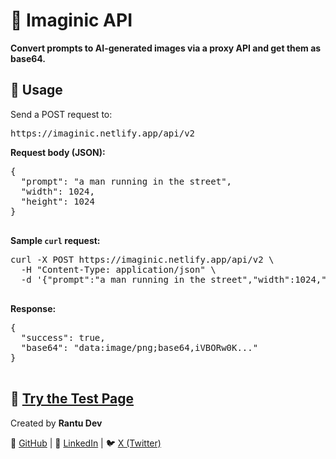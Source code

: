 
</head>
<body>
  <h1>🧠 Imaginic API</h1>
  <p><strong>Convert prompts to AI-generated images via a proxy API and get them as base64.</strong></p>

  <h2>🚀 Usage</h2>
  <p>Send a POST request to:</p>
  <pre>https://imaginic.netlify.app/api/v2</pre>

  <p><strong>Request body (JSON):</strong></p>
  <pre>
{
  "prompt": "a man running in the street",
  "width": 1024,
  "height": 1024
}
  </pre>

  <p><strong>Sample <code>curl</code> request:</strong></p>
  <pre>
curl -X POST https://imaginic.netlify.app/api/v2 \
  -H "Content-Type: application/json" \
  -d '{"prompt":"a man running in the street","width":1024,"height":1024}'
  </pre>

  <p><strong>Response:</strong></p>
  <pre>
{
  "success": true,
  "base64": "data:image/png;base64,iVBORw0K..."
}
  </pre>

  <h2>🧪 <a href="https://imaginic.netlify.app/test">Try the Test Page</a></h2>

  <footer>
    <p>Created by <strong>Rantu Dev</strong></p>
    <p>
      🔗 <a href="https://github.com/quadra-v69" target="_blank">GitHub</a> |
      💼 <a href="https://linkedin.com/in/rantu-dev" target="_blank">LinkedIn</a> |
      🐦 <a href="https://x.com/Quadra_v69" target="_blank">X (Twitter)</a>
    </p>
  </footer>
</body>
</html>
